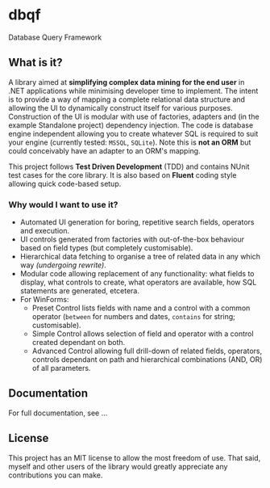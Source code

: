 # dbqf
Database Query Framework

## What is it?

A library aimed at **simplifying complex data mining for the end user** in .NET applications while minimising developer time to implement.  The intent is to provide a way of mapping a complete relational data structure and allowing the UI to dynamically construct itself for various purposes.  Construction of the UI is modular with use of factories, adapters and (in the example Standalone project) dependency injection.  The code is database engine independent allowing you to create whatever SQL is required to suit your engine (currently tested: `MSSQL`, `SQLite`).  Note this is **not an ORM** but could conceivably have an adapter to an ORM's mapping.

This project follows **Test Driven Development** (TDD) and contains NUnit test cases for the core library.  It is also based on **Fluent** coding style allowing quick code-based setup.

### Why would I want to use it?
- Automated UI generation for boring, repetitive search fields, operators and execution.
- UI controls generated from factories with out-of-the-box behaviour based on field types (but completely customisable).
- Hierarchical data fetching to organise a tree of related data in any which way *(undergoing rewrite)*.
- Modular code allowing replacement of any functionality: what fields to display, what controls to create, what operators are available, how SQL statements are generated, etcetera.
- For WinForms: 
  - Preset Control lists fields with name and a control with a common operator (`between` for numbers and dates, `contains` for string; customisable).
  - Simple Control allows selection of field and operator with a control created dependant on both.
  - Advanced Control allowing full drill-down of related fields, operators, controls dependant on path and hierarchical combinations (AND, OR) of all parameters.

## Documentation

For full documentation, see ...

## License

This project has an MIT license to allow the most freedom of use.  That said, myself and other users of the library would greatly appreciate any contributions you can make.